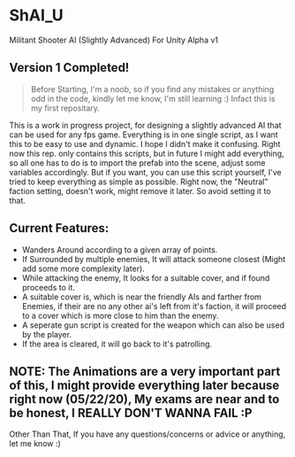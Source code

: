 # ShAI_U
Militant Shooter AI (Slightly Advanced) For Unity Alpha v1

 ## Version 1 Completed!

 > Before Starting, I'm a noob, so if you find any mistakes or anything odd in the code, kindly let me know, I'm still learning :)
Infact this is my first repositary.


This is a work in progress project, for designing a slightly advanced AI that can be used for any fps game.
Everything is in one single script, as I want this to be easy to use and dynamic. I hope I didn't make it confusing.
Right now this rep. only contains this scripts, but in future I might add everything, so all one has to do is to import the prefab into the scene, adjust some variables
accordingly.
But if you want, you can use this script yourself,  I've tried to keep everything as simple as possible.
Right now, the "Neutral" faction setting, doesn't work, might remove it later.
So avoid setting it to that.
## Current Features:
 - Wanders Around according to a given array of points.
 - If Surrounded by multiple enemies, It will attack someone closest (Might add some more complexity later).
 - While attacking the enemy, It looks for a suitable cover, and if found proceeds to it.
 - A suitable cover is, which is near the friendly AIs and farther from Enemies, if their are no any other ai's left from it's faction, it will proceed to a cover which is more close to him than the enemy.
 - A seperate gun script is created for the weapon which can also be used by the player.
 - If the area is cleared, it will go back to it's patrolling.
 
 ## NOTE: The Animations are a very important part of this, I might provide everything later because right now (05/22/20), My exams are near and to be honest, I REALLY DON'T WANNA FAIL :P

Other Than That, If you have any questions/concerns or advice or anything, let me know :)
